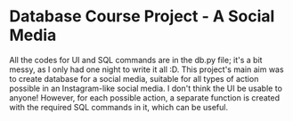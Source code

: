 # Database Course Project - A Social Media

All the codes for UI and SQL commands are in the db.py file; it's a bit messy, as I only had one night to write it all :D.
This project's main aim was to create database for a social media, suitable for all types of action possible in an Instagram-like social media.
I don't think the UI be usable to anyone! However, for each possible action, a separate function is created with the required SQL commands in it, which can be useful.
